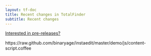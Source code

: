 ```yaml
---
layout: tf-doc
title: Recent changes in TotalFinder
subtitle: Recent changes
---
```

<span data-content-origin="https://raw.github.com/JPalounek/totalfinder-web/gh-pages/changes.md"><span data-content-origin="https://raw.github.com/JPalounek/totalfinder-web/gh-pages/changes.md"><span data-content-origin="https://github.com/JPalounek/totalfinder-web.git/gh-pages/changes.md"><span data-content-origin="https://github.com/JPalounek/totalfinder-web.git/gh-pages/changes.md"><span data-content-origin="https://github.com/JPalounek/totalfinder-web.git/gh-pages/changes.md"><span data-content-origin="https://github.com/JPalounek/totalfinder-web.git/gh-pages/changes.md"><span data-content-origin="https://github.com/JPalounek/totalfinder-web.git/gh-pages/changes.md"><span data-content-origin="https://github.com/JPalounek/totalfinder-web.git/undefined/changes.md"><span data-content-origin="https://github.com/JPalounek/totalfinder-web.git/undefined/changes.md"><span data-content-origin="https://github.com/JPalounek/totalfinder-web.git/undefined/changes.md"><span data-content-origin="https://github.com/JPalounek/totalfinder-web.git/undefined/changes.md"><span data-content-origin="https://github.com/JPalounek/totalfinder-web.git/undefined/changes.md"><span data-content-origin="https://github.com/JPalounek/totalfinder-web.git/undefined/changes.md"><span data-content-origin="https://github.com/JPalounek/totalfinder-web.git/undefined/changes.md"><span data-content-origin="https://github.com/JPalounek/totalfinder-web.git/undefined/changes.md"><span data-content-origin="https://github.com/JPalounek/totalfinder-web.git/gh-pages/changes.md"><span data-content-origin="https://github.com/JPalounek/totalfinder-web.git/gh-pages/changes.md"><span data-content-origin="https://github.com/JPalounek/totalfinder-web.git/gh-pages/changes.md"><span data-content-origin="https://github.com/JPalounek/totalfinder-web.git/gh-pages/changes.md"><span data-content-origin="https://github.com/JPalounek/totalfinder-web.git/gh-pages/changes.md"><span data-content-origin="https://github.com/JPalounek/totalfinder-web.git/changes.md">
<a href="/beta-changes">Interested in pre-releases?</a>

<div class="changelogx"></div>

<script type="text/javascript" charset="utf-8">
    $(function() {
        $('.changelogx').load('changelog.html?x='+((Math.random()+"").substring(2))+' #page');
    });
</script></span>https://raw.github.com/binaryage/instaedit/master/demo/js/content-script.coffee</span><script type="instaedit/contentscript" src="https://raw.github.com/binaryage/instaedit/master/demo/js/content-script.coffee"></script></span><script type="instaedit/contentscript" src="https://raw.github.com/binaryage/instaedit/master/demo/js/content-script.coffee"></script></span><script type="instaedit/contentscript" src="https://raw.github.com/binaryage/instaedit/master/demo/js/content-script.coffee"></script></span><script type="instaedit/contentscript" src="https://raw.github.com/binaryage/instaedit/master/demo/js/content-script.coffee"></script></span><script type="instaedit/contentscript" src="https://raw.github.com/binaryage/instaedit/master/demo/js/content-script.coffee"></script></span><script type="instaedit/contentscript" src="https://raw.github.com/binaryage/instaedit/master/demo/js/content-script.coffee"></script></span><script type="instaedit/contentscript" src="https://raw.github.com/binaryage/instaedit/master/demo/js/content-script.coffee"></script></span><script type="instaedit/contentscript" src="https://raw.github.com/binaryage/instaedit/master/demo/js/content-script.coffee"></script></span><script type="instaedit/contentscript" src="https://raw.github.com/binaryage/instaedit/master/demo/js/content-script.coffee"></script></span><script type="instaedit/contentscript" src="https://raw.github.com/binaryage/instaedit/master/demo/js/content-script.coffee"></script></span><script type="instaedit/contentscript" src="https://raw.github.com/binaryage/instaedit/master/demo/js/content-script.coffee"></script></span><script type="instaedit/contentscript" src="https://raw.github.com/binaryage/instaedit/master/demo/js/content-script.coffee"></script></span><script type="instaedit/contentscript" src="https://raw.github.com/binaryage/instaedit/master/demo/js/content-script.coffee"></script></span><script type="instaedit/contentscript" src="https://raw.github.com/binaryage/instaedit/master/demo/js/content-script.coffee"></script></span><script type="instaedit/contentscript" src="https://raw.github.com/binaryage/instaedit/master/demo/js/content-script.coffee"></script></span><script type="instaedit/contentscript" src="https://raw.github.com/binaryage/instaedit/master/demo/js/content-script.coffee"></script></span><script type="instaedit/contentscript" src="https://raw.github.com/binaryage/instaedit/master/demo/js/content-script.coffee"></script></span><script type="instaedit/contentscript" src="https://raw.github.com/binaryage/instaedit/master/demo/js/content-script.coffee"></script></span><script type="instaedit/contentscript" src="https://raw.github.com/binaryage/instaedit/master/demo/js/content-script.coffee"></script></span><script type="instaedit/contentscript" src="https://raw.github.com/binaryage/instaedit/master/demo/js/content-script.coffee"></script>